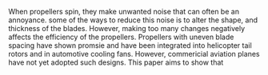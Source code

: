 When propellers spin, they make unwanted noise that can often be an annoyance. some of the ways to reduce this noise is to alter the shape, and thickness of the blades. However, making too many changes negatively affects the efficiency of the propellers. Propellers with uneven blade spacing have shown promsie and have been integrated into helicopter tail rotors and in automotive cooling fans. However, commericial aviation planes have not yet adopted such designs. This paper aims to show that 